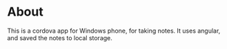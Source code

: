 # About
This is a cordova app for Windows phone, for taking notes.
It uses angular, and saved the notes to local storage.